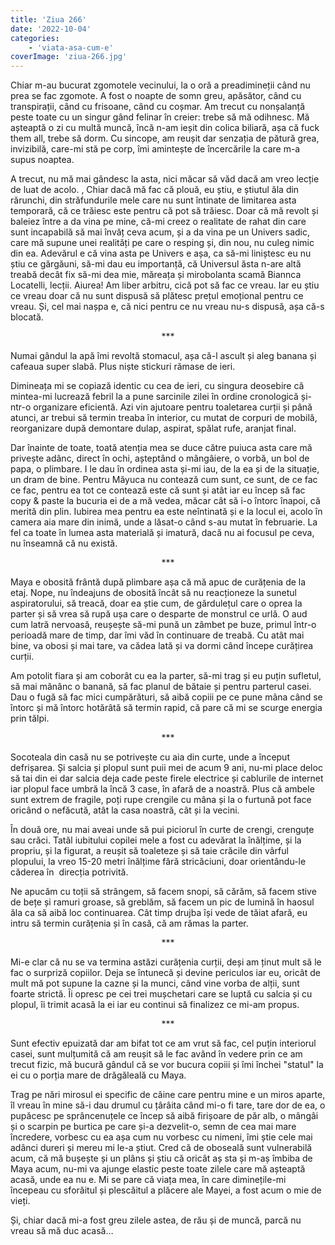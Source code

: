 ```yaml
---
title: 'Ziua 266'
date: '2022-10-04'
categories:
    - 'viata-asa-cum-e'
coverImage: 'ziua-266.jpg'
---
```


Chiar m-au bucurat zgomotele vecinului, la o oră a preadimineții când nu prea se fac zgomote. A fost o noapte de somn greu, apăsător, când cu transpirații, când cu frisoane, când cu coșmar. Am trecut cu nonșalanță peste toate cu un singur gând felinar în creier: trebe să mă odihnesc. Mă așteaptă o zi cu multă muncă, încă n-am ieșit din colica biliară, așa că fuck them all, trebe să dorm. Cu sincope, am reușit dar senzația de pătură grea, invizibilă, care-mi stă pe corp, îmi amintește de încercările la care m-a supus noaptea.

A trecut, nu mă mai gândesc la asta, nici măcar să văd dacă am vreo lecție de luat de acolo. , Chiar dacă mă fac că plouă, eu știu, e știutul ăla din rărunchi, din străfundurile mele care nu sunt întinate de limitarea asta temporară, că ce trăiesc este pentru că pot să trăiesc. Doar că mă revolt și baleiez între a da vina pe mine, că-mi creez o realitate de rahat din care sunt incapabilă să mai învăț ceva acum, și a da vina pe un Univers sadic, care mă supune unei realități pe care o resping și, din nou, nu culeg nimic din ea. Adevărul e că vina asta pe Univers e așa, ca să-mi liniștesc eu nu știu ce gărgăuni, să-mi dau eu importanță, că Universul ăsta n-are altă treabă decât fix să-mi dea mie, măreața și mirobolanta scamă Biannca Locatelli, lecții. Aiurea! Am liber arbitru, cică pot să fac ce vreau. Iar eu știu ce vreau doar că nu sunt dispusă să plătesc prețul emoțional pentru ce vreau. Și, cel mai nașpa e, că nici pentru ce nu vreau nu-s dispusă, așa că-s blocată.

<p style="text-align: center;">***</p>

Numai gândul la apă îmi revoltă stomacul, așa că-l ascult și aleg banana și cafeaua super slabă. Plus niște stickuri rămase de ieri.

Dimineața mi se copiază identic cu cea de ieri, cu singura deosebire că mintea-mi lucrează febril la a pune sarcinile zilei în ordine cronologică și-ntr-o organizare eficientă. Azi vin ajutoare pentru toaletarea curții și până atunci, ar trebui să termin treaba în interior, cu mutat de corpuri de mobilă, reorganizare după demontare dulap, aspirat, spălat rufe, aranjat final.

Dar înainte de toate, toată atenția mea se duce către puiuca asta care mă privește adânc, direct în ochi, așteptând o mângâiere, o vorbă, un bol de papa, o plimbare. I le dau în ordinea asta și-mi iau, de la ea și de la situație, un dram de bine. Pentru Măyuca nu contează cum sunt, ce sunt, de ce fac ce fac, pentru ea tot ce contează este că sunt și atât iar eu încep să fac copy & paste la bucuria ei de a mă vedea, măcar cât să i-o întorc înapoi, că merită din plin. Iubirea mea pentru ea este neîntinată și e la locul ei, acolo în camera aia mare din inimă, unde a lăsat-o când s-au mutat în februarie. La fel ca toate în lumea asta materială și imatură, dacă nu ai focusul pe ceva, nu înseamnă că nu există.

<p style="text-align: center;">***</p>

Maya e obosită frântă după plimbare așa că mă apuc de curățenia de la etaj. Nope, nu îndeajuns de obosită încât să nu reacționeze la sunetul aspiratorului, să treacă, doar ea știe cum, de gărdulețul care o oprea la parter și să vrea să rupă ușa care o desparte de monstrul ce urlă. O aud cum latră nervoasă, reușește să-mi pună un zâmbet pe buze, primul într-o perioadă mare de timp, dar îmi văd în continuare de treabă. Cu atât mai bine, va obosi și mai tare, va cădea lată și va dormi când începe curățirea curții.

Am potolit fiara și am coborât cu ea la parter, să-mi trag și eu puțin sufletul, să mai mănânc o banană, să fac planul de bătaie și pentru parterul casei. Dau o fugă să fac mici cumpărături, să aibă copiii pe ce pune mâna când se întorc și mă întorc hotărâtă să termin rapid, că pare că mi se scurge energia prin tălpi.

<p style="text-align: center;">***</p>

Socoteala din casă nu se potrivește cu aia din curte, unde a început defrișarea. Și salcia și plopul sunt puii mei de acum 9 ani, nu-mi place deloc să tai din ei dar salcia deja cade peste firele electrice și cablurile de internet iar plopul face umbră la încă 3 case, în afară de a noastră. Plus că ambele sunt extrem de fragile, poți rupe crengile cu mâna și la o furtună pot face oricând o nefăcută, atât la casa noastră, cât și la vecini.

În două ore, nu mai aveai unde să pui piciorul în curte de crengi, crenguțe sau crăci. Tatăl iubitului copilei mele a fost cu adevărat la înălțime, și la propriu, și la figurat, a reușit să toaleteze și să taie crăcile din vârful plopului, la vreo 15-20 metri înălțime fără stricăciuni, doar orientându-le căderea în  direcția potrivită.

Ne apucăm cu toții să strângem, să facem snopi, să cărăm, să facem stive de bețe și ramuri groase, să greblăm, să facem un pic de lumină în haosul ăla ca să aibă loc continuarea. Cât timp drujba își vede de tăiat afară, eu intru să termin curățenia și în casă, că am rămas la parter.

<p style="text-align: center;">***</p>

Mi-e clar că nu se va termina astăzi curățenia curții, deși am ținut mult să le fac o surpriză copiilor. Deja se întunecă și devine periculos iar eu, oricât de mult mă pot supune la cazne și la munci, când vine vorba de alții, sunt foarte strictă. Îi opresc pe cei trei mușchetari care se luptă cu salcia și cu plopul, îi trimit acasă la ei iar eu continui să finalizez ce mi-am propus.

<p style="text-align: center;">***</p>

Sunt efectiv epuizată dar am bifat tot ce am vrut să fac, cel puțin interiorul casei, sunt mulțumită că am reușit să le fac având în vedere prin ce am trecut fizic, mă bucură gândul că se vor bucura copiii și îmi închei "statul" la ei cu o porția mare de drăgăleală cu Maya.

Trag pe nări mirosul ei specific de câine care pentru mine e un miros aparte, îl vreau în mine să-i dau drumul cu țârâita când mi-o fi tare, tare dor de ea, o pupăcesc pe sprâncenuțele ce încep să aibă firișoare de păr alb, o mângâi și o scarpin pe burtica pe care și-a dezvelit-o, semn de cea mai mare încredere, vorbesc cu ea așa cum nu vorbesc cu nimeni, îmi știe cele mai adânci dureri și mereu mi le-a știut. Cred că de oboseală sunt vulnerabilă acum, că mă bușește și un plâns și știu că oricât aș sta și m-aș îmbiba de Maya acum, nu-mi va ajunge elastic peste toate zilele care mă așteaptă acasă, unde ea nu e. Mi se pare că viața mea, în care diminețile-mi începeau cu sforăitul și plescăitul a plăcere ale Mayei, a fost acum o mie de vieți.

Și, chiar dacă mi-a fost greu zilele astea, de rău și de muncă, parcă nu vreau să mă duc acasă…
